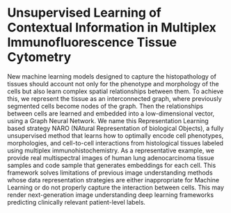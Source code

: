 # Unsupervised Learning of Contextual Information in Multiplex Immunofluorescence Tissue Cytometry
New machine learning models designed to capture the histopathology of tissues should account not only for the phenotype and morphology of the cells but also learn complex spatial relationships between them. To achieve this, we represent the tissue as an interconnected graph, where previously segmented cells become nodes of the graph. Then the relationships between cells are learned and embedded into a low-dimensional vector, using a Graph Neural Network. We name this Representation Learning based strategy NARO (NAtural Representation of biological Objects), a fully unsupervised method that learns how to optimally encode cell phenotypes, morphologies, and cell-to-cell interactions from histological tissues labeled using multiplex immunohistochemistry. As a representative example, we provide real multispectral images of human lung adenocarcinoma tissue samples and code sample that generates embeddings for each cell. This framework solves limitations of previous image understanding methods whose data representation strategies are either inappropriate for Machine Learning or do not properly capture the interaction between cells. This may render next-generation image understanding deep learning frameworks predicting clinically relevant patient-level labels.

